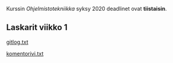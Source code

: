 Kurssin _Ohjelmistotekniikka_ syksy 2020 deadlinet ovat __tiistaisin__.

## Laskarit viikko 1
[gitlog.txt](https://github.com/kiaoraquok/ot-harjoitustyo-syksy2020/blob/master/laskarit/viikko1/gitlog.txt)

[komentorivi.txt](https://github.com/kiaoraquok/ot-harjoitustyo-syksy2020/blob/master/laskarit/viikko1/komentorivi.txt)
